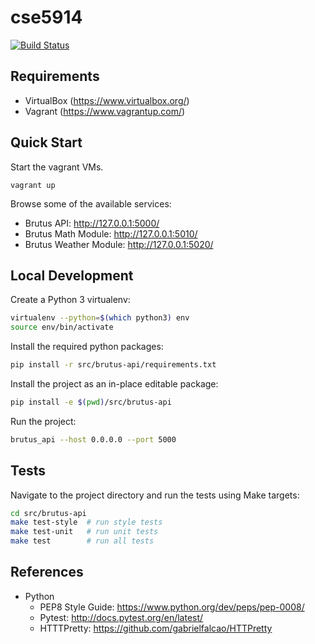 # cse5914

[![Build Status](https://travis-ci.org/RohitSat/cse5914.svg?branch=master)](https://travis-ci.org/RohitSat/cse5914)

## Requirements

* VirtualBox (https://www.virtualbox.org/)
* Vagrant (https://www.vagrantup.com/)

## Quick Start

Start the vagrant VMs.

```
vagrant up
```

Browse some of the available services:

* Brutus API: http://127.0.0.1:5000/
* Brutus Math Module: http://127.0.0.1:5010/
* Brutus Weather Module: http://127.0.0.1:5020/

## Local Development

Create a Python 3 virtualenv:

```bash
virtualenv --python=$(which python3) env
source env/bin/activate
```

Install the required python packages:

```bash
pip install -r src/brutus-api/requirements.txt
```

Install the project as an in-place editable package:

```bash
pip install -e $(pwd)/src/brutus-api
```

Run the project:

```bash
brutus_api --host 0.0.0.0 --port 5000
```

## Tests

Navigate to the project directory and run the tests using Make targets:

```bash
cd src/brutus-api
make test-style  # run style tests
make test-unit   # run unit tests
make test        # run all tests
```

## References

* Python
  * PEP8 Style Guide: https://www.python.org/dev/peps/pep-0008/
  * Pytest: http://docs.pytest.org/en/latest/
  * HTTTPretty: https://github.com/gabrielfalcao/HTTPretty

